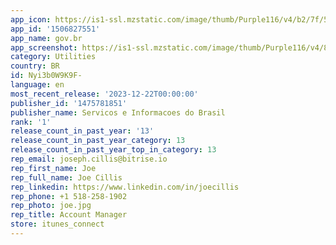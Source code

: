 ```yaml
---
app_icon: https://is1-ssl.mzstatic.com/image/thumb/Purple116/v4/b2/7f/5e/b27f5e6d-6d77-58cc-969f-79f9767b94c2/AppIcon-1x_U007emarketing-0-10-0-85-220.png/1024x1024bb.png
app_id: '1506827551'
app_name: gov.br
app_screenshot: https://is1-ssl.mzstatic.com/image/thumb/Purple116/v4/80/81/df/8081dfee-b7b6-b45e-6a46-38ef1908c161/20552129-dd9d-42f2-96d5-3d7cc79d1864_loja-apple-carrossel-_U00281284x2778_U0029_01.png/1284x2778bb.png
category: Utilities
country: BR
id: Nyi3b0W9K9F-
language: en
most_recent_release: '2023-12-22T00:00:00'
publisher_id: '1475781851'
publisher_name: Servicos e Informacoes do Brasil
rank: '1'
release_count_in_past_year: '13'
release_count_in_past_year_category: 13
release_count_in_past_year_top_in_category: 13
rep_email: joseph.cillis@bitrise.io
rep_first_name: Joe
rep_full_name: Joe Cillis
rep_linkedin: https://www.linkedin.com/in/joecillis
rep_phone: +1 518-258-1902
rep_photo: joe.jpg
rep_title: Account Manager
store: itunes_connect
---
```

